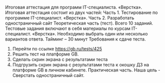 Итоговая аттестация для программ IT-специалиста. «Верстка».
Итоговая аттестация состоит из двух частей:
Часть 1. Тестирование по программе IT-специалист. «Верстка».
Часть 2. Разработать одностраничный сайт
Теоретическая часть (тест).
Всего 10 заданий. Тестовые задания включают в себя материалы по курсам
IT-специалист. «Верстка».
Необходимо выбрать один или несколько вариантов ответа.
Тайминг – 30 минут
Требования к сдаче теста.
1. Перейти по ссылке https://gb.ru/tests/425
2. Решить тест на платформе GB.
3. Сделать скрин экрана с результатами теста
4. Подгрузить скрин экрана с результатами теста к окошку ДЗ на
платформе GB в личном кабинете.
Практическая часть.
Наша цель - Сверстать одностраничный сайт.